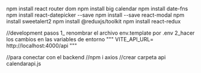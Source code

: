 npm install react router dom
npm install big calendar
npm install date-fns
npm install react-datepicker --save
npm install --save react-modal
npm install sweetalert2
npm install @reduxjs/toolkit
npm install react-redux




//development pasos
1_ renombrar el archivo env.template por .env
2_hacer los cambios en las variables de entorno
"""
VITE_API_URL= http://localhost:4000/api
"""

//para conectar con el backend
//npm i axios
//crear carpeta api calendarapi.js

